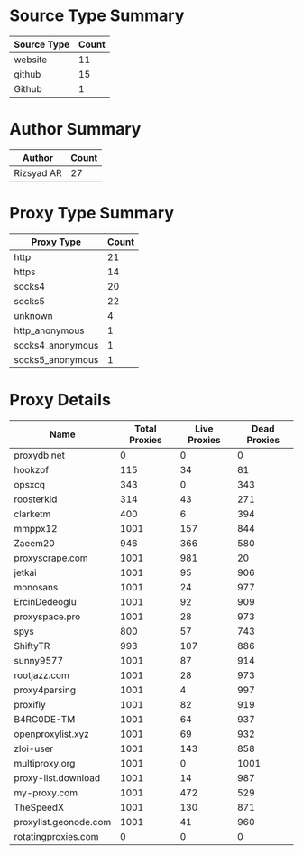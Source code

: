 # Source Type Summary

| Source Type | Count |
|-------------|-------|
| website | 11 |
| github | 15 |
| Github | 1 |


# Author Summary

| Author | Count |
|--------|-------|
| Rizsyad AR | 27 |


# Proxy Type Summary

| Proxy Type | Count |
|------------|-------|
| http | 21 |
| https | 14 |
| socks4 | 20 |
| socks5 | 22 |
| unknown | 4 |
| http_anonymous | 1 |
| socks4_anonymous | 1 |
| socks5_anonymous | 1 |


# Proxy Details

| Name | Total Proxies | Live Proxies | Dead Proxies |
|------|---------------|--------------|---------------|
| proxydb.net | 0 | 0 | 0 |
| hookzof | 115 | 34 | 81 |
| opsxcq | 343 | 0 | 343 |
| roosterkid | 314 | 43 | 271 |
| clarketm | 400 | 6 | 394 |
| mmppx12 | 1001 | 157 | 844 |
| Zaeem20 | 946 | 366 | 580 |
| proxyscrape.com | 1001 | 981 | 20 |
| jetkai | 1001 | 95 | 906 |
| monosans | 1001 | 24 | 977 |
| ErcinDedeoglu | 1001 | 92 | 909 |
| proxyspace.pro | 1001 | 28 | 973 |
| spys | 800 | 57 | 743 |
| ShiftyTR | 993 | 107 | 886 |
| sunny9577 | 1001 | 87 | 914 |
| rootjazz.com | 1001 | 28 | 973 |
| proxy4parsing | 1001 | 4 | 997 |
| proxifly | 1001 | 82 | 919 |
| B4RC0DE-TM | 1001 | 64 | 937 |
| openproxylist.xyz | 1001 | 69 | 932 |
| zloi-user | 1001 | 143 | 858 |
| multiproxy.org | 1001 | 0 | 1001 |
| proxy-list.download | 1001 | 14 | 987 |
| my-proxy.com | 1001 | 472 | 529 |
| TheSpeedX | 1001 | 130 | 871 |
| proxylist.geonode.com | 1001 | 41 | 960 |
| rotatingproxies.com | 0 | 0 | 0 |
